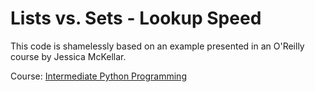 # Lists vs. Sets - Lookup Speed

This code is shamelessly based on an example presented in an O'Reilly course by Jessica McKellar.

Course: [Intermediate Python Programming](https://learning.oreilly.com/videos/intermediate-python-programming)

